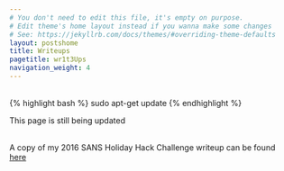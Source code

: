 ```yaml
---
# You don't need to edit this file, it's empty on purpose.
# Edit theme's home layout instead if you wanna make some changes
# See: https://jekyllrb.com/docs/themes/#overriding-theme-defaults
layout: postshome
title: Writeups
pagetitle: wr1t3Ups
navigation_weight: 4
---
```


<div class="container">
	<br>
{% highlight bash %}
sudo apt-get update
{% endhighlight %}
<br>
<p>This page is still being updated</p>
<br>
A copy of my 2016 SANS Holiday Hack Challenge writeup can be found <a href="{{site.url}}/assets/Murchison_Donald_Holiday_Hack_Report.pdf">here</a>
</div>

